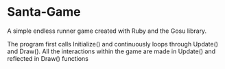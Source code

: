 # Santa-Game
A simple endless runner game created with Ruby and the Gosu library. 

The program first calls Initialize() and continuously loops through Update() and Draw(). All the interactions
within the game are made in Update() and reflected in Draw() functions